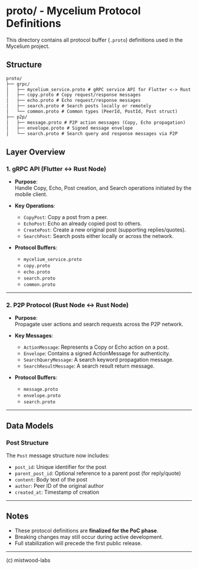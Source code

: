# proto/ - Mycelium Protocol Definitions

This directory contains all protocol buffer (`.proto`) definitions used in the Mycelium project.

## Structure

```txt
proto/
├── grpc/
│   ├── mycelium_service.proto # gRPC service API for Flutter <-> Rust
│   ├── copy.proto # Copy request/response messages
│   ├── echo.proto # Echo request/response messages
│   ├── search.proto # Search posts locally or remotely
│   └── common.proto # Common types (PeerId, PostId, Post struct)
├── p2p/
│   ├── message.proto # P2P action messages (Copy, Echo propagation)
│   ├── envelope.proto # Signed message envelope
│   └── search.proto # Search query and response messages via P2P
```

## Layer Overview

### 1. gRPC API (Flutter <-> Rust Node)

- **Purpose**:  
  Handle Copy, Echo, Post creation, and Search operations initiated by the mobile client.

- **Key Operations**:
  - `CopyPost`: Copy a post from a peer.
  - `EchoPost`: Echo an already copied post to others.
  - `CreatePost`: Create a new original post (supporting replies/quotes).
  - `SearchPost`: Search posts either locally or across the network.

- **Protocol Buffers**:
  - `mycelium_service.proto`
  - `copy.proto`
  - `echo.proto`
  - `search.proto`
  - `common.proto`

---

### 2. P2P Protocol (Rust Node <-> Rust Node)

- **Purpose**:  
  Propagate user actions and search requests across the P2P network.

- **Key Messages**:
  - `ActionMessage`: Represents a Copy or Echo action on a post.
  - `Envelope`: Contains a signed ActionMessage for authenticity.
  - `SearchQueryMessage`: A search keyword propagation message.
  - `SearchResultMessage`: A search result return message.

- **Protocol Buffers**:
  - `message.proto`
  - `envelope.proto`
  - `search.proto`

---

## Data Models

### Post Structure

The `Post` message structure now includes:

- `post_id`: Unique identifier for the post
- `parent_post_id`: Optional reference to a parent post (for reply/quote)
- `content`: Body text of the post
- `author`: Peer ID of the original author
- `created_at`: Timestamp of creation

---

## Notes

- These protocol definitions are **finalized for the PoC phase**.
- Breaking changes may still occur during active development.
- Full stabilization will precede the first public release.

---

(c) mistwood-labs
